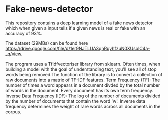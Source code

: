 # Fake-news-detector
This repository contains a deep learning model of a fake news detector which when given a input tells if a given news is real or fake with an accuracy of 93%.

The dataset (29MBs) can be found here https://drive.google.com/file/d/1er9NJTLUA3qnRuyhfzuN0XUsoIC4a-_q/view. 

The program uses a Tfidfvectoriser library from sklearn. Often times, when building a model with the goal of understanding text, you’ll see all of stop words being removed.The function of the library is to convert a collection of raw documents into a matrix of TF-IDF features.
Term Frequency (TF): The number of times a word appears in a document divded by the total number of words in the document. Every document has its own term frequency.
Inverse Data Frequency (IDF): The log of the number of documents divided by the number of documents that contain the word 'w'. Inverse data frequency determines the weight of rare words across all documents in the corpus.
